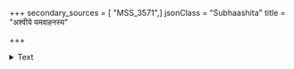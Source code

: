 +++
secondary_sources = [ "MSS_3571",]
jsonClass = "Subhaashita"
title = "अश्वीये यमवाहनस्य"

+++

<details><summary>Text</summary>

अश्वीये यमवाहनस्य नकुलस्याशीविषाणां कुले मार्जारस्य च मूषकेषु घटते या प्रीतिरात्यन्तिकी।  
क्षीणेऽर्थे विधुरेषु बन्धुषु दृढे लोकापवादे शनैर् ज्ञेया कामिजनेषु सैव गणिकावर्गस्य नैसर्गिकी॥
</details>
